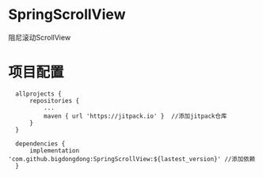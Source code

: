 # SpringScrollView
阻尼滚动ScrollView <br>


# 项目配置

```
  allprojects {
      repositories {
          ...
          maven { url 'https://jitpack.io' }  //添加jitpack仓库
      }
  }
  
  dependencies {
	  implementation 'com.github.bigdongdong:SpringScrollView:${lastest_version}' //添加依赖
  }
```
